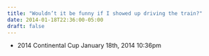 ```yaml
---
title: "Wouldn’t it be funny if I showed up driving the train?"
date: 2014-01-18T22:36:00-05:00
draft: false
---
```

- 2014 Continental Cup January 18th, 2014 10:36pm